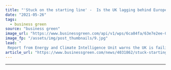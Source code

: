 ```yaml
---
title: "'Stuck on the starting line' -  Is the UK lagging behind Europe in the race for clean steel?"
date: "2021-05-26"
tags: 
  - business green
source: "business green"
image_url: "https://www.businessgreen.com/api/v1/wps/6ca84fa/63e7e2ee-0e50-4cf4-972c-42c249c83c69/5/hydrogen-iStock-1255388575-185x114.jpg"
image_fp: "/assets/img/post_thumbnails/9.jpg"
lead: "
 Report from Energy and Climate Intelligence Unit warns the UK is failing to match its European peers in its development of pioneering green steel projects ..."
article_url: "https://www.businessgreen.com/news/4031862/stuck-starting-line-uk-lagging-europe-race-clean-steel"
---
```


---
